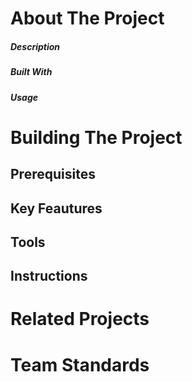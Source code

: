 # About The Project 
##### Description
##### Built With
##### Usage
# Building The Project
  ## Prerequisites
  ## Key Feautures 
  ## Tools
  ## Instructions
# Related Projects
# Team Standards
